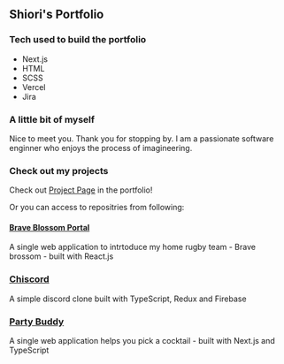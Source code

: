 ## Shiori's Portfolio

### Tech used to build the portfolio
* Next.js
* HTML
* SCSS
* Vercel
* Jira

### A little bit of myself
Nice to meet you. Thank you for stopping by.
I am a passionate software enginner who enjoys the process of imagineering.

### Check out my projects
Check out [Project Page](https://shiori-portfolio.vercel.app/projects) in the portfolio!

Or you can access to repositries from following:

#### [Brave Blossom Portal](https://github.com/Sozai83/COS60015-Assignment2v2)
A single web application to intrtoduce my home rugby team - Brave brossom - built with React.js

### [Chiscord](https://github.com/Sozai83/chiscord)
A simple discord clone built with TypeScript, Redux and Firebase

### [Party Buddy](https://github.com/Sozai83/Project5_PartyBuddy)
A single web application helps you pick a cocktail - built with Next.js and TypeScript